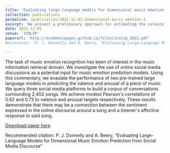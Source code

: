```yaml
---
title: 'Evaluating large-language models for dimensional music emotion prediction from social media discourse'
collection: publications
permalink: /publication/2022-12-01-dimensional-music-emotion-1
excerpt: 'We present a preliminary approach for estimating the valence and arousal of a given sample of music by learning listener sentiment from social media conversations.'
date: 2022-12-01
venue: 'ICNLSP'
paperurl: 'http://academicpages.github.io/files/icnlsp_2022.pdf'
#ecitation: 'P. J. Donnelly and A. Beery, “Evaluating Large-Language Models for Dimensional Music Emotion Prediction from Social Media Discourse"'

---
```

The task of music emotion recognition has been of interest in the music information retrieval domain. We investigate the use of online social media discussions as a potential input for music emotion prediction models. Using this commentary, we evaulate the performance of two pre-trained large language models in predicting the valence and arousal of a piece of music. We query three social media platforms to build a corpus of conversations surrounding 2,402 songs. We achieve modest Pearson's correlations of 0.62 and 0.72 to valence and arousal targets respectively. These results demonstrate that there may be a connection between the sentiment expressed in the online discourse around a song and a listener's affective response to said song.

[Download paper here](http://aidan-b1409.github.io/files/icnlsp_2022.pdf)

Recommended citation: P. J. Donnelly and A. Beery, “Evaluating Large-Language Models for Dimensional Music Emotion Prediction from Social Media Discourse"
